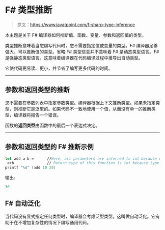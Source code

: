 # F# 类型推断

> 原文：<https://www.javatpoint.com/f-sharp-type-inference>

本主题是关于 F# 编译器如何推断值、函数、变量、参数和返回值的类型。

类型推断意味着当您编写代码时，您不需要指定值或变量的类型。F# 编译器足够强大，可以推断值的类型。省略 F# 类型信息并不意味着 F# 是动态类型语言。F# 是强静态类型语言。这意味着编译器在代码编译过程中推导出自动类型。

它使代码更易读、更小，并节省了编写更多代码的时间。

* * *

## 参数和返回类型的推断

您不需要在参数列表中指定参数类型。编译器根据上下文推断类型。如果未指定类型，则推断它是泛型的。如果代码不一致地使用一个值，从而没有单一的推断类型，编译器将报告一个错误。

函数的**返回类型**由函数中的最后一个表达式决定。

* * *

## 参数和返回类型的 F# 推断示例

```fsharp
let add a b =      //Here, all parameters are inferred to int because of passing values during calling
 a+b               // Return type of this function is int because type of this expression is int.
printf "%d" (add 10 20)

```

输出:

```fsharp
30

```

## F# 自动泛化

当代码没有显式指定任何类型时，编译器会考虑泛型类型。这叫做自动泛化。它有助于在不增加复杂性的情况下编写通用代码。